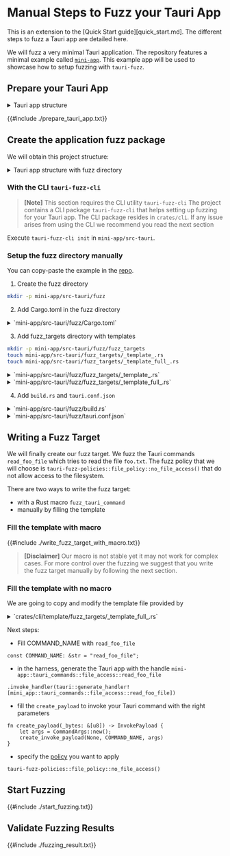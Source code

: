 # Manual Steps to Fuzz your Tauri App

This is an extension to the [Quick Start guide][quick_start.md].
The different steps to fuzz a Tauri app are detailed here.

We will fuzz a very minimal Tauri application.
The repository features a minimal example called [`mini-app`](https://github.com/crabnebula-dev/tauri-fuzzer/tree/main/examples/mini-app).
This example app will be used to showcase how to setup fuzzing with `tauri-fuzz`.

## Prepare your Tauri App

<details>
<summary>
Tauri app structure
</summary>

```ignore
mini-app
- ...
- src/
- src-tauri/
    - src/
        - lib.rs
        - main.rs
        - tauri_commands/
            - file_access.rs
            - read_foo_file
            - ...
    - Cargo.toml
```

</details>

{{#include ./prepare_tauri_app.txt}}

## Create the application fuzz package

We will obtain this project structure:

<details>
<summary>
Tauri app structure with fuzz directory
</summary>

```ignore
Project
- ...
- src-tauri
    - src
        - lib.rs
        - main.rs
        - tauri_commands
            - file_access.rs
            - read_foo_file
            - ...
    - fuzz
        - build.rs
        - Cargo.toml
        - fuzz_targets/
            - _template_.rs
            - _template_full_.rs
        - fuzzer_config.toml
        - README.md
        - tauri.conf.json
    - Cargo.toml
```

</details>

### With the CLI `tauri-fuzz-cli`

> **[Note]**
> This section requires the CLI utility `tauri-fuzz-cli`
> The project contains a CLI package `tauri-fuzz-cli` that helps setting up fuzzing for your Tauri app.
> The CLI package resides in `crates/cli`.
> If any issue arises from using the CLI we recommend you read the next section

Execute `tauri-fuzz-cli init` in `mini-app/src-tauri`.

### Setup the fuzz directory manually

You can copy-paste the example in the [repo](https://github.com/crabnebula-dev/tauri-fuzzer/tree/main/examples/mini-app/src-tauri/fuzz).

1. Create the fuzz directory

```bash
mkdir -p mini-app/src-tauri/fuzz
```

2. Add Cargo.toml in the fuzz directory

<details>
<summary>
`mini-app/src-tauri/fuzz/Cargo.toml`
</summary>

```toml, ignore
{{#include ../../../crates/tauri-fuzz-cli/template/Cargo.crate-manifest}}
```

</details>

3. Add fuzz_targets directory with templates

```bash
mkdir -p mini-app/src-tauri/fuzz/fuzz_targets
touch mini-app/src-tauri/fuzz_targets/_template_.rs
touch mini-app/src-tauri/fuzz_targets/_template_full_.rs
```

<details>
<summary>
`mini-app/src-tauri/fuzz/fuzz_targets/_template_.rs`
</summary>

```toml, ignore
{{#include ../../../crates/tauri-fuzz-cli/template/fuzz_targets/_template_.rs}}
```

</details>

<details>
<summary>
`mini-app/src-tauri/fuzz/fuzz_targets/_template_full_.rs`
</summary>

```toml, ignore
{{#include ../../../crates/tauri-fuzz-cli/template/fuzz_targets/_template_full_.rs}}
```

</details>

4. Add `build.rs` and `tauri.conf.json`

<details>
<summary> `mini-app/src-tauri/fuzz/build.rs` </summary>

```toml,ignore
{{#include ../../../crates/tauri-fuzz-cli/template/build.rs}}
```

</details>

<details>
<summary> `mini-app/src-tauri/fuzz/tauri.conf.json` </summary>

```toml,ignore
{{#include ../../../crates/tauri-fuzz-cli/template/tauri.conf.json}}
```

</details>

## Writing a Fuzz Target

We will finally create our fuzz target.
We fuzz the Tauri commands `read_foo_file` which tries to read the file `foo.txt`.
The fuzz policy that we will choose is `tauri-fuzz-policies::file_policy::no_file_access()`
that do not allow access to the filesystem.

There are two ways to write the fuzz target:

- with a Rust macro `fuzz_tauri_command`
- manually by filling the template

### Fill the template with macro

{{#include ./write_fuzz_target_with_macro.txt}}

> **[Disclaimer]**
> Our macro is not stable yet it may not work for complex cases.
> For more control over the fuzzing we suggest that you write the fuzz target manually by following the next section.

### Fill the template with no macro

We are going to copy and modify the template file provided by

<details>
<summary>
`crates/cli/template/fuzz_targets/_template_full_.rs` 
</summary>

```rust,ignore
{{#include ../../../crates/tauri-fuzz-cli/template/fuzz_targets/_template_full_.rs}}
```

</details>

Next steps:

- Fill COMMAND_NAME with `read_foo_file`

```rust,ignore
const COMMAND_NAME: &str = "read_foo_file";
```

- in the harness, generate the Tauri app with the handle
  `mini-app::tauri_commands::file_access::read_foo_file`

```rust,ignore
.invoke_handler(tauri::generate_handler![mini_app::tauri_commands::file_access::read_foo_file])
```

- fill the `create_payload` to invoke your Tauri command with the right parameters

```rust,ignore
fn create_payload(_bytes: &[u8]) -> InvokePayload {
    let args = CommandArgs::new();
    create_invoke_payload(None, COMMAND_NAME, args)
}
```

- specify the [policy](./available_policies.md) you want to apply

```rust,ignore
tauri-fuzz-policies::file_policy::no_file_access()
```

## Start Fuzzing

{{#include ./start_fuzzing.txt}}

## Validate Fuzzing Results

{{#include ./fuzzing_result.txt}}
